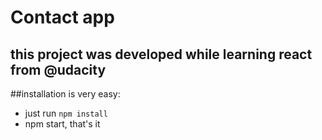 # Contact app

## this project was developed while learning react from @udacity

##installation is very easy:
- just run `npm install`
- npm start, that's it
